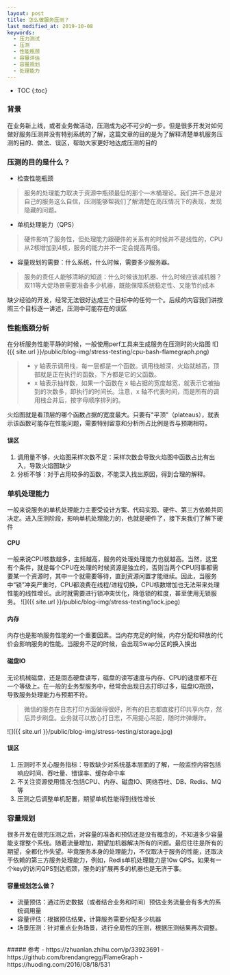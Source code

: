 ```yaml
---
layout: post
title: 怎么做服务压测？
last_modified_at: 2019-10-08
keywords:
  - 压力测试
  - 压测
  - 性能瓶颈
  - 容量评估
  - 容量规划
  - 处理能力
---
```


* TOC
{:toc}

### 背景
在业务新上线，或者业务做活动，压测成为必不可少的一步。但是很多开发对如何做好服务压测并没有特别系统的了解，这篇文章的目的是为了解释清楚单机服务压测的目的、做法、误区，帮助大家更好地达成压测的目的

### 压测的目的是什么？
- 检查性能瓶颈
> 服务的处理能力取决于资源中瓶颈最低的那个—木桶理论。我们并不总是对自己的服务这么自信，压测能够帮我们了解清楚在高压情况下的表现，发现隐藏的问题。
- 单机处理能力（QPS）
> 硬件影响了服务性，但处理能力跟硬件的关系有的时候并不是线性的，CPU从2核增加到4核，服务的能力并不一定会提高两倍。
- 容量规划的需要：什么系统，什么时候，需要多少服务器。
> 服务的责任人能够清晰的知道：什么时候该加机器、什么时候应该减机器？双11等大促场景需要准备多少机器，既能保障系统稳定性、又能节约成本 


缺少经验的开发，经常无法很好达成三个目标中的任何一个。后续的内容我们讲按照三个目标逐一讲述，压测中可能存在的误区



### 性能瓶颈分析
在分析服务性能平静的时候，一般使用perf工具来生成服务在压测时的火焰图
![]({{ site.url }}/public/blog-img/stress-testing/cpu-bash-flamegraph.png)

> - y 轴表示调用栈，每一层都是一个函数。调用栈越深，火焰就越高，顶部就是正在执行的函数，下方都是它的父函数。
> - x 轴表示抽样数，如果一个函数在 x 轴占据的宽度越宽，就表示它被抽到的次数多，即执行的时间长。注意，x 轴不代表时间，而是所有的调用栈合并后，按字母顺序排列的。

火焰图就是看顶层的哪个函数占据的宽度最大。只要有"平顶"（plateaus），就表示该函数可能存在性能问题，需要特别留意和分析所占比例是否与预期相符。


#### 误区
1. 调用量不够，火焰图采样次数不足：采样次数会导致火焰图中函数占比有出入，导致火焰图缺少
2. 分析不够：对于占用较多的函数，不能深入找出原因，得到合理的解释。


### 单机处理能力
一般来说服务的单机处理能力主要受设计方案、代码实现、硬件、第三方依赖共同决定。进入压测阶段，影响单机处理能力的，也就是硬件了，接下来我们了解下硬件

#### CPU
一般来说CPU核数越多，主频越高，服务的处理处理能力也就越高。当然，这里有个条件，就是每个CPU在处理的时候资源是独立的，否则当两个CPU同事都需要某一个资源时，其中一个就需要等待，直到资源闲置才能继续。因此，当服务中“锁”冲突严重时，CPU都浪费在线程/进程切换，CPU核数增加也无法带来处理性能的线性增长。此时就需要进行锁冲突优化，降低锁的粒度，甚至使用无锁服务。
![]({{ site.url }}/public/blog-img/stress-testing/lock.jpeg)

#### 内存
内存也是影响服务性能的一个重要因素。当内存充足的时候，内存分配和释放的代价会影响服务的性能。当服务不足的时候，会出现Swap分区的换入换出

#### 磁盘IO
无论机械磁盘，还是固态硬盘读写，磁盘的读写速度与内存、CPU的速度都不在一个等级上。在一般的业务型服务中，经常会出现日志打印过多，磁盘IO瓶颈，导致服务处理能力与预期不符。
> 微信的服务在日志打印方面做得很好，所有的日志都直接打印共享内存，然后异步刷盘。业务就可以放心打日志，不用提心吊胆，随时炸弹爆炸。

![]({{ site.url }}/public/blog-img/stress-testing/storage.jpg)

#### 误区
1. 压测时不关心服务指标：导致缺少对系统基本层面的了解，一般监控内容包括响应时间、吞吐量、错误率、缓存命中率
2. 不关注资源使用情况:包括CPU、内存、磁盘IO、网络吞吐、DB、Redis、MQ等
3. 压测之后调整单机配置，期望单机性能得到线性增长



### 容量规划
很多开发在做完压测之后，对容量的准备和预估还是没有概念的，不知道多少容量能支撑整个系统。随着流量增加，期望加机器解决所有的问题。最后往往是所有的期望，全都化作失望。毕竟服务本身的处理能力，不仅取决于服务的性能，还取决于依赖的第三方服务处理能力，例如，Redis单机处理能力是10w QPS，如果有一个key的访问QPS到达瓶颈，服务的扩展再多的机器也是无济于事。


#### 容量规划怎么做？
- 流量预估：通过历史数据（或者结合业务和时间）预估业务流量会有多大的系统调用量
- 容量评估：根据预估结果，计算服务需要分配多少机器
- 场景压测：针对重点业务场景，进行全局性的压测，根据压测结果再次调整。



<br/>
##### 参考
- https://zhuanlan.zhihu.com/p/33923691
- https://github.com/brendangregg/FlameGraph
- https://huoding.com/2016/08/18/531

